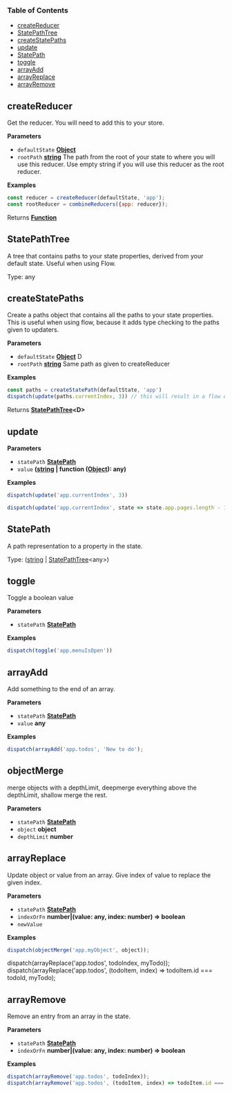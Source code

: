 <!-- Generated by documentation.js. Update this documentation by updating the source code. -->

### Table of Contents

-   [createReducer](#createreducer)
-   [StatePathTree](#statepathtree)
-   [createStatePaths](#createstatepaths)
-   [update](#update)
-   [StatePath](#statepath)
-   [toggle](#toggle)
-   [arrayAdd](#arrayadd)
-   [arrayReplace](#arrayreplace)
-   [arrayRemove](#arrayremove)

## createReducer

Get the reducer. You will need to add this to your store.

**Parameters**

-   `defaultState` **[Object](https://developer.mozilla.org/en-US/docs/Web/JavaScript/Reference/Global_Objects/Object)** 
-   `rootPath` **[string](https://developer.mozilla.org/en-US/docs/Web/JavaScript/Reference/Global_Objects/String)** The path from the root of your state to where you will use this reducer. Use empty string if you will use
    this reducer as the root reducer.

**Examples**

```javascript
const reducer = createReducer(defaultState, 'app');
const rootReducer = combineReducers({app: reducer});
```

Returns **[Function](https://developer.mozilla.org/en-US/docs/Web/JavaScript/Reference/Statements/function)** 

## StatePathTree

A tree that contains paths to your state properties, derived from your default state. Useful when using Flow.

Type: any

## createStatePaths

Create a paths object that contains all the paths to your state properties. This is useful when using flow, because
it adds type checking to the paths given to updaters.

**Parameters**

-   `defaultState` **[Object](https://developer.mozilla.org/en-US/docs/Web/JavaScript/Reference/Global_Objects/Object)** D
-   `rootPath` **[string](https://developer.mozilla.org/en-US/docs/Web/JavaScript/Reference/Global_Objects/String)** Same path as given to createReducer

**Examples**

```javascript
const paths = createStatePath(defaultState, 'app')
dispatch(update(paths.currentIndex, 3)) // this will result in a flow error if currentIndex is not in your defaultState.
```

Returns **[StatePathTree](#statepathtree)&lt;D>** 

## update

**Parameters**

-   `statePath` **[StatePath](#statepath)** 
-   `value` **([string](https://developer.mozilla.org/en-US/docs/Web/JavaScript/Reference/Global_Objects/String) | function ([Object](https://developer.mozilla.org/en-US/docs/Web/JavaScript/Reference/Global_Objects/Object)): any)** 

**Examples**

```javascript
dispatch(update('app.currentIndex', 3))
```

```javascript
dispatch(update('app.currentIndex', state => state.app.pages.length - 1))
```

## StatePath

A path representation to a property in the state.

Type: ([string](https://developer.mozilla.org/en-US/docs/Web/JavaScript/Reference/Global_Objects/String) \| [StatePathTree](#statepathtree)&lt;any>)

## toggle

Toggle a boolean value

**Parameters**

-   `statePath` **[StatePath](#statepath)** 

**Examples**

```javascript
dispatch(toggle('app.menuIsOpen'))
```

## arrayAdd

Add something to the end of an array.

**Parameters**

-   `statePath` **[StatePath](#statepath)** 
-   `value` **any** 

**Examples**

```javascript
dispatch(arrayAdd('app.todos', 'New to do');
```

## objectMerge

merge objects with a depthLimit, deepmerge everything above the depthLimit,
shallow merge the rest.

**Parameters**

-   `statePath` **[StatePath](#statepath)** 
-   `object` **object**
-   `depthLimit` **number**

## arrayReplace

Update object or value from an array. Give index of value to replace the given index.

**Parameters**

-   `statePath` **[StatePath](#statepath)**
-   `indexOrFn` **number|(value: any, index: number) => boolean**
-   `newValue`  

**Examples**

```javascript
dispatch(objectMerge('app.myObject', object));
```
dispatch(arrayReplace('app.todos', todoIndex, myTodo));
dispatch(arrayReplace('app.todos', (todoItem, index) => todoItem.id === todoId, myTodo);

## arrayRemove

Remove an entry from an array in the state.

**Parameters**

-   `statePath` **[StatePath](#statepath)**
-   `indexOrFn` **number|(value: any, index: number) => boolean**

**Examples**

```javascript
dispatch(arrayRemove('app.todos', todoIndex));
dispatch(arrayRemove('app.todos', (todoItem, index) => todoItem.id === todoId));
```
